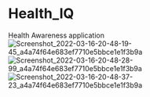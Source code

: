 # Health_IQ
Health Awareness application
![Screenshot_2022-03-16-20-48-19-45_a4a74f64e683ef7710e5bbce1e1f3b9a](https://user-images.githubusercontent.com/80622213/158655042-86ef7d7f-cca8-41b0-b50e-af2b53af3fc5.jpg)
![Screenshot_2022-03-16-20-48-28-99_a4a74f64e683ef7710e5bbce1e1f3b9a](https://user-images.githubusercontent.com/80622213/158655057-b16297b9-0048-41c3-8775-11a0cb73f7b6.jpg)
![Screenshot_2022-03-16-20-48-37-23_a4a74f64e683ef7710e5bbce1e1f3b9a](https://user-images.githubusercontent.com/80622213/158655068-88bf503f-0cd8-4c38-87d3-f1709bda6341.jpg)
